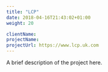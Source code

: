 ```yaml
---
title: "LCP"
date: 2018-04-16T21:43:02+01:00
weight: 20

clientName:
projectName:
projectUrl: https://www.lcp.uk.com
---
```


A brief description of the project here.
